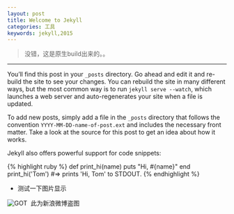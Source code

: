 ```yaml
---
layout: post
title: Welcome to Jekyll
categories: 工具
keywords: jekyll,2015
---
```

> 没错，这是原生build出来的。。
---
You’ll find this post in your `_posts` directory. Go ahead and edit it and re-build the site to see your changes. You can rebuild the site in many different ways, but the most common way is to run `jekyll serve --watch`, which launches a web server and auto-regenerates your site when a file is updated.

To add new posts, simply add a file in the `_posts` directory that follows the convention `YYYY-MM-DD-name-of-post.ext` and includes the necessary front matter. Take a look at the source for this post to get an idea about how it works.

Jekyll also offers powerful support for code snippets:

{% highlight ruby %}
def print_hi(name)
  puts "Hi, #{name}"
end
print_hi('Tom')
#=> prints 'Hi, Tom' to STDOUT.
{% endhighlight %}

- 测试一下图片显示

![GOT](http://ww1.sinaimg.cn/large/897b1cc3jw8en513qzfl5j20u00u0wge.jpg)
 此为新浪微博盗图

